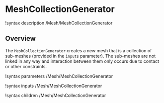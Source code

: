 # MeshCollectionGenerator

!syntax description /Mesh/MeshCollectionGenerator

## Overview

The `MeshCollectionGenerator` creates a new mesh that is a collection of
sub-meshes (provided in the `inputs` parameter). The sub-meshes are not linked in
any way and interaction between them only occurs due to contact or other
constraints.

!syntax parameters /Mesh/MeshCollectionGenerator

!syntax inputs /Mesh/MeshCollectionGenerator

!syntax children /Mesh/MeshCollectionGenerator
